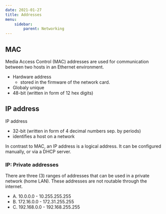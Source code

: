 ```yaml
---
date: 2021-01-27
title: Addresses
menu:
    sidebar:
        parent: Networking
---
```


## MAC
Media Access Control (MAC) addresses are used for communication between two hosts in an Ethernet environment. 

- Hardware address
   + stored in the firmware of the network card.
- Globaly unique
- 48-bit (written in form of 12 hex digits)

## IP address
IP address

- 32-bit (written in form of 4 decimal numbers sep. by periods)
- identifies a host on a network

In contrast to MAC, an IP address is a logical address. It can be configured manually, or via a DHCP server.

### IP: Private addresses
There are three (3) ranges of addresses that can be used in a private network (home LAN). These addresses are not routable through the internet.

- A. 10.0.0.0    - 10.255.255.255
- B. 172.16.0.0  - 172.31.255.255 
- C. 192.168.0.0 - 192.168.255.255

